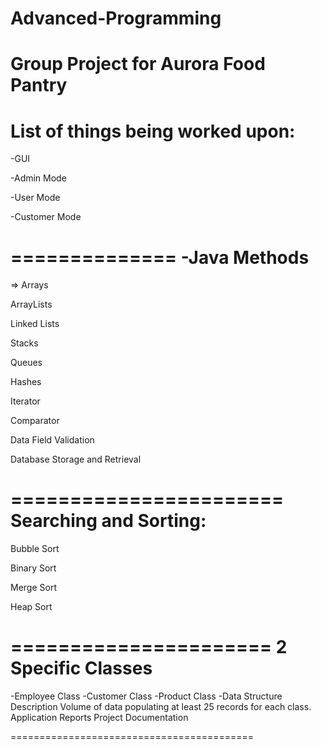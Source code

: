 # Advanced-Programming
Group Project for Aurora Food Pantry
====================================
List of things being worked upon:
====================================
-GUI

-Admin Mode

-User Mode

-Customer Mode

==============
-Java Methods
==============
=> Arrays

ArrayLists

Linked Lists

Stacks

Queues

Hashes

Iterator

Comparator

Data Field Validation

Database Storage and Retrieval

=======================
Searching and Sorting:
=======================
Bubble Sort

Binary Sort

Merge Sort

Heap Sort

======================
2 Specific Classes
======================

  -Employee Class
  -Customer Class
  -Product Class
  -Data Structure Description
Volume of data populating at least 25 records for each class.
Application Reports
Project Documentation

==========================================
